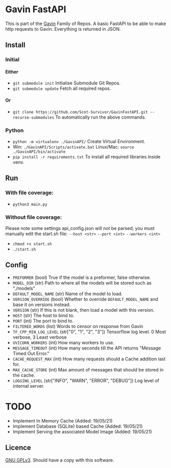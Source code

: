 # Gavin FastAPI
This is part of the [Gavin](https://github.com/Scot-Survivor/GavinTraining) Family of Repos. A basic FastAPI
to be able to make http requests to Gavin. Everything is returned in JSON.

## Install
### Initial
#### Either
- `git submodule init` Initialise Submodule Git Repos.
- `git submodule update` Fetch all required repos.
#### Or
- `git clone https://github.com/Scot-Survivor/GavinFastAPI.git --recurse-submodules` To automatically 
run the above commands.
### Python  
- `python -m virtualenv ./GavinAPI/` Create Virtual Environment.
- Win: `./GavinAPI/Scripts/activate.bat` Linux/Mac: `source ./GavinAPI/bin/activate`
- `pip install -r requirements.txt` To install all required libraries inside venv. 

## Run
### With file coverage:
- `python3 main.py`
### Without file coverage:
Please note some settings api_config.json will not be parsed; you must manually edit the start.sh file:
`--host <str>` `--port <int>` `--workers <int>`
- `chmod +x start.sh`
- `./start.sh`


## Config
- `PREFORMER` (bool) True if the model is a preformer, false otherwise.
- `MODEL_DIR` (str) Path to where all the models will be stored such as "./models"
- `DEFAULT_MODEL_NAME` (str) Name of the model to load.
- `VERSION_OVERRIDE` (bool) Whether to override `DEFAULT_MODEL_NAME` and base it on versions instead.
- `VERSION` (str) If this is not blank, then load a model with this version.
- `HOST` (str) The host to bind to.
- `PORT` (int) The port to bind to.
- `FILTERED_WORDS` (list<str>) Words to censor on response from Gavin
- `TF_CPP_MIN_LOG_LEVEL` (str["0", "1", "2", "3"]) Tensorflow log level. 0 Most verbose, 3 Least verbose
- `UVICORN_WORKERS` (int) How many workers to use. 
- `MESSAGE_TIMEOUT` (int) How many seconds till the API returns "Message Timed Out Error."
- `CACHE_REQUEST_MAX` (int) How many requests should a Cache addition last for. 
- `MAX_CACHE_STORE` (int) Max amount of messages that should be stored in the cache.
- `LOGGING_LEVEL` (str["INFO", "WARN", "ERROR", "DEBUG"]) Log level of internal server.

# TODO
- Implement In Memory Cache (Added: 19/05/21)
- Implement Database (SQLite) based Cache (Added: 19/05/21)
- Implement Serving the associated Model Image (Added: 19/05/21)

## Licence
[GNU GPLv3](https://www.gnu.org/licenses/gpl-3.0.txt). Should have a copy with this software.